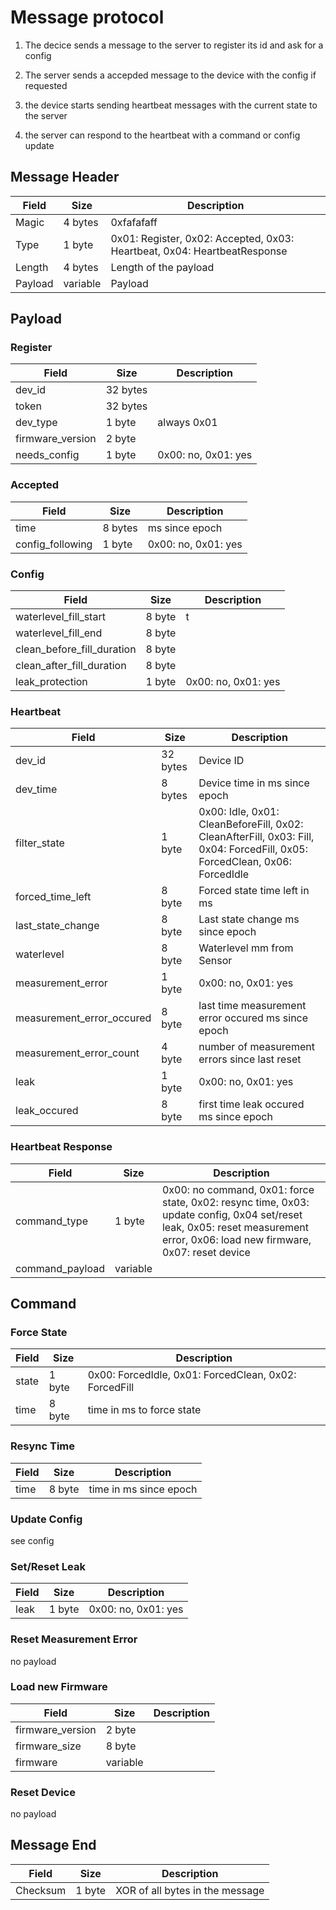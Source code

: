 # Message protocol

1. The decice sends a message to the server to register its id and ask for a config

2. The server sends a accepded message to the device with the config if requested

3. the device starts sending heartbeat messages with the current state to the server

4. the server can respond to the heartbeat with a command or config update

## Message Header

| Field | Size | Description |
| --- | --- | --- |
| Magic | 4 bytes | 0xfafafaff |
| Type | 1 byte | 0x01: Register, 0x02: Accepted, 0x03: Heartbeat, 0x04: HeartbeatResponse |
| Length | 4 bytes | Length of the payload |
| Payload | variable | Payload |

## Payload

### Register

| Field | Size | Description |
| --- | --- | --- |
| dev_id | 32 bytes | |
| token | 32 bytes | |
| dev_type | 1 byte | always 0x01 |
| firmware_version | 2 byte | |
| needs_config | 1 byte | 0x00: no, 0x01: yes |

### Accepted

| Field | Size | Description |
| --- | --- | --- |
| time | 8 bytes | ms since epoch |
| config_following | 1 byte | 0x00: no, 0x01: yes |

### Config

| Field | Size | Description |
| --- | --- | --- |
| waterlevel_fill_start | 8 byte | t |
| waterlevel_fill_end | 8 byte |  |
| clean_before_fill_duration | 8 byte |  |
| clean_after_fill_duration | 8 byte |  |
| leak_protection | 1 byte | 0x00: no, 0x01: yes |

### Heartbeat

| Field | Size | Description |
| --- | --- | --- |
| dev_id | 32 bytes | Device ID |
| dev_time | 8 bytes | Device time in ms since epoch |
| filter_state | 1 byte | 0x00: Idle, 0x01: CleanBeforeFill, 0x02: CleanAfterFill, 0x03: Fill, 0x04: ForcedFill, 0x05: ForcedClean, 0x06: ForcedIdle |
| forced_time_left | 8 byte | Forced state time left in ms |
| last_state_change | 8 byte | Last state change ms since epoch |
| waterlevel | 8 byte | Waterlevel mm from Sensor |
| measurement_error | 1 byte | 0x00: no, 0x01: yes |
| measurement_error_occured | 8 byte | last time measurement error occured ms since epoch |
| measurement_error_count | 4 byte | number of measurement errors since last reset |
| leak | 1 byte | 0x00: no, 0x01: yes |
| leak_occured | 8 byte | first time leak occured ms since epoch |

### Heartbeat Response

| Field | Size | Description |
| --- | --- | --- |
| command_type | 1 byte | 0x00: no command, 0x01: force state, 0x02: resync time, 0x03: update config, 0x04 set/reset leak, 0x05: reset measurement error, 0x06: load new firmware, 0x07: reset device |
| command_payload | variable | |

## Command

### Force State

| Field | Size | Description |
| --- | --- | --- |
| state | 1 byte | 0x00: ForcedIdle, 0x01: ForcedClean, 0x02: ForcedFill |
| time | 8 byte | time in ms to force state |

### Resync Time

| Field | Size | Description |
| --- | --- | --- |
| time | 8 byte | time in ms since epoch |

### Update Config

see config

### Set/Reset Leak

| Field | Size | Description |
| --- | --- | --- |
| leak | 1 byte | 0x00: no, 0x01: yes |

### Reset Measurement Error

no payload

### Load new Firmware

| Field | Size | Description |
| --- | --- | --- |
| firmware_version | 2 byte | |
| firmware_size | 8 byte | |
| firmware | variable | |

### Reset Device

no payload

## Message End

| Field | Size | Description |
| --- | --- | --- |
| Checksum | 1 byte | XOR of all bytes in the message |

